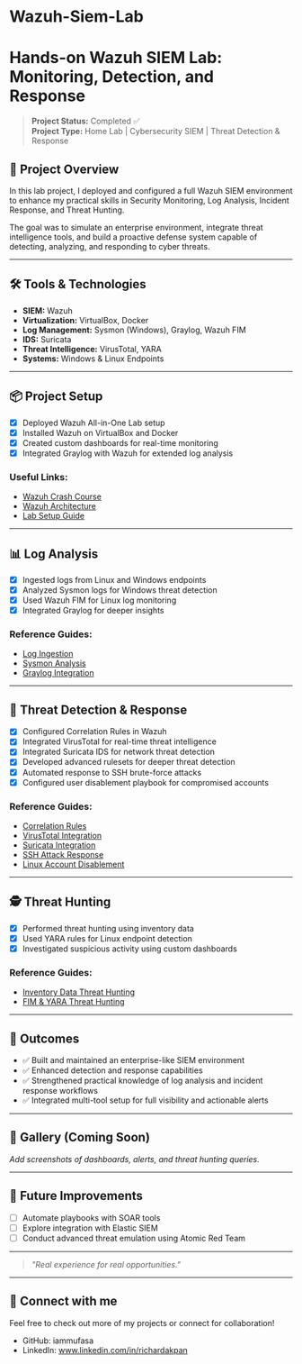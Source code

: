 # Wazuh-Siem-Lab

# Hands-on Wazuh SIEM Lab: Monitoring, Detection, and Response

> **Project Status:** Completed ✅  
> **Project Type:** Home Lab | Cybersecurity SIEM | Threat Detection & Response

## 📝 Project Overview
In this lab project, I deployed and configured a full Wazuh SIEM environment to enhance my practical skills in Security Monitoring, Log Analysis, Incident Response, and Threat Hunting. 

The goal was to simulate an enterprise environment, integrate threat intelligence tools, and build a proactive defense system capable of detecting, analyzing, and responding to cyber threats.

---

## 🛠️ Tools & Technologies
- **SIEM:** Wazuh
- **Virtualization:** VirtualBox, Docker
- **Log Management:** Sysmon (Windows), Graylog, Wazuh FIM
- **IDS:** Suricata
- **Threat Intelligence:** VirusTotal, YARA
- **Systems:** Windows & Linux Endpoints

---

## 📦 Project Setup
- [x] Deployed Wazuh All-in-One Lab setup
- [x] Installed Wazuh on VirtualBox and Docker
- [x] Created custom dashboards for real-time monitoring
- [x] Integrated Graylog with Wazuh for extended log analysis

### Useful Links:
- [Wazuh Crash Course](https://lnkd.in/dQgmwpfR)
- [Wazuh Architecture](https://lnkd.in/dpG6iYuQ)
- [Lab Setup Guide](https://lnkd.in/d4TbFJau)

---

## 📊 Log Analysis
- [x] Ingested logs from Linux and Windows endpoints
- [x] Analyzed Sysmon logs for Windows threat detection
- [x] Used Wazuh FIM for Linux log monitoring
- [x] Integrated Graylog for deeper insights

### Reference Guides:
- [Log Ingestion](https://lnkd.in/dym9fFxq)
- [Sysmon Analysis](https://lnkd.in/djvb9sZP)
- [Graylog Integration](https://lnkd.in/d2BxixuY)

---

## 🚨 Threat Detection & Response
- [x] Configured Correlation Rules in Wazuh
- [x] Integrated VirusTotal for real-time threat intelligence
- [x] Integrated Suricata IDS for network threat detection
- [x] Developed advanced rulesets for deeper threat detection
- [x] Automated response to SSH brute-force attacks
- [x] Configured user disablement playbook for compromised accounts

### Reference Guides:
- [Correlation Rules](https://lnkd.in/dHtXuXB5)
- [VirusTotal Integration](https://lnkd.in/dT6YnfpE)
- [Suricata Integration](https://lnkd.in/dH4R4J-s)
- [SSH Attack Response](https://lnkd.in/d9eWmQUb)
- [Linux Account Disablement](https://lnkd.in/dAsW4jjt)

---

## 🕵️ Threat Hunting
- [x] Performed threat hunting using inventory data
- [x] Used YARA rules for Linux endpoint detection
- [x] Investigated suspicious activity using custom dashboards

### Reference Guides:
- [Inventory Data Threat Hunting](https://lnkd.in/dB97vg-f)
- [FIM & YARA Threat Hunting](https://lnkd.in/dAwEkarW)

---

## 📝 Outcomes
- ✅ Built and maintained an enterprise-like SIEM environment
- ✅ Enhanced detection and response capabilities
- ✅ Strengthened practical knowledge of log analysis and incident response workflows
- ✅ Integrated multi-tool setup for full visibility and actionable alerts

---

## 📸 Gallery (Coming Soon)
_Add screenshots of dashboards, alerts, and threat hunting queries._

---

## 📂 Future Improvements
- [ ] Automate playbooks with SOAR tools
- [ ] Explore integration with Elastic SIEM
- [ ] Conduct advanced threat emulation using Atomic Red Team

---

> _"Real experience for real opportunities."_

---

## 🔗 Connect with me
Feel free to check out more of my projects or connect for collaboration!

- GitHub: iammufasa
- LinkedIn: www.linkedin.com/in/richardakpan
